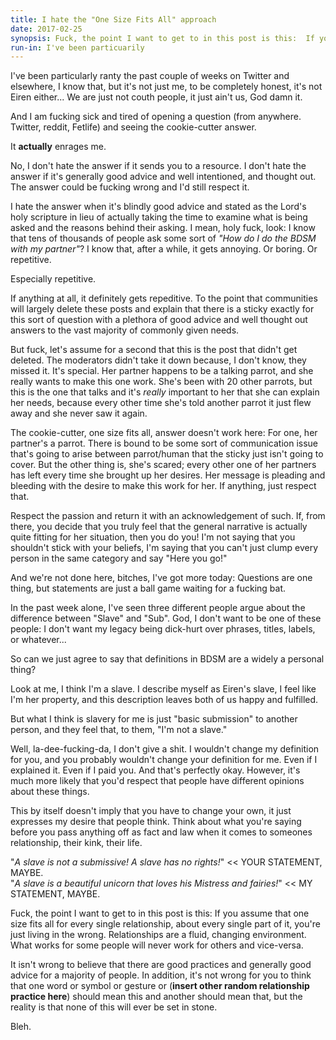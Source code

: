 ```yaml
---
title: I hate the "One Size Fits All" approach
date: 2017-02-25
synopsis: Fuck, the point I want to get to in this post is this:  If you assume that one size fits all for every single relationship, about every single part of it, you're just living in the wrong.  Relationships are a fluid, changing environment.  What works for some people will never work for others and vice-versa.
run-in: I've been particuarily
---
```


I've been particularly ranty the past couple of weeks on Twitter and elsewhere, I know that, but it's not just me, to be completely honest, it's not Eiren either... We are just not couth people, it just ain't us, God damn it.

And I am fucking sick and tired of opening a question (from anywhere.  Twitter, reddit, Fetlife) and seeing the cookie-cutter answer.

It **actually** enrages me.

No, I don't hate the answer if it sends you to a resource.  I don't hate the answer if it's generally good advice and well intentioned, and thought out.  The answer could be fucking wrong and I'd still respect it.

I hate the answer when it's blindly good advice and stated as the Lord's holy scripture in lieu of actually taking the time to examine what is being asked and the reasons behind their asking.  I mean, holy fuck, look:  I know that tens of thousands of people ask some sort of *"How do I do the BDSM with my partner"*?  I know that, after a while, it gets annoying.  Or boring.  Or repetitive.

Especially repetitive.

If anything at all, it definitely gets repeditive.  To the point that communities will largely delete these posts and explain that there is a sticky exactly for this sort of question with a plethora of good advice and well thought out answers to the vast majority of commonly given needs.

But fuck, let's assume for a second that this is the post that didn't get deleted.  The moderators didn't take it down because, I don't know, they missed it.  It's special.  Her partner happens to be a talking parrot, and she really wants to make this one work.  She's been with 20 other parrots, but this is the one that talks and it's *really* important to her that she can explain her needs, because every other time she's told another parrot it just flew away and she never saw it again.

The cookie-cutter, one size fits all, answer doesn't work here:  For one, her partner's a parrot.  There is bound to be some sort of communication issue that's going to arise between parrot/human that the sticky just isn't going to cover.  But the other thing is, she's scared; every other one of her partners has left every time she brought up her desires.  Her message is pleading and bleeding with the desire to make this work for her.  If anything, just respect that.

Respect the passion and return it with an acknowledgement of such.  If, from there, you decide that you truly feel that the general narrative is actually quite fitting for her situation, then you do you!  I'm not saying that you shouldn't stick with your beliefs, I'm saying that you can't just clump every person in the same category and say "Here you go!"

And we're not done here, bitches, I've got more today:  Questions are one thing, but statements are just a ball game waiting for a fucking bat.

In the past week alone, I've seen three different people argue about the difference between "Slave" and "Sub".  God, I don't want to be one of these people: I don't want my legacy being dick-hurt over phrases, titles, labels, or whatever...

So can we just agree to say that definitions in BDSM are a widely a personal thing?

Look at me, I think I'm a slave.  I describe myself as Eiren's slave, I feel like I'm her property, and this description leaves both of us happy and fulfilled.

But what I think is slavery for me is just "basic submission" to another person, and they feel that, to them, "I'm not a slave."

Well, la-dee-fucking-da, I don't give a shit.  I wouldn't change my definition for you, and you probably wouldn't change your definition for me.  Even if I explained it.  Even if I paid you.  And that's perfectly okay.  However, it's much more likely that you'd respect that people have different opinions about these things.

This by itself doesn't imply that you have to change your own, it just expresses my desire that people think.  Think about what you're saying before you pass anything off as fact and law when it comes to someones relationship, their kink, their life.

"*A slave is not a submissive! A slave has no rights!*" << YOUR STATEMENT, MAYBE.<br>
"*A slave is a beautiful unicorn that loves his Mistress and fairies!*" << MY STATEMENT, MAYBE.

Fuck, the point I want to get to in this post is this:  If you assume that one size fits all for every single relationship, about every single part of it, you're just living in the wrong.  Relationships are a fluid, changing environment.  What works for some people will never work for others and vice-versa.

It isn't wrong to believe that there are good practices and generally good advice for a majority of people.  In addition, it's not wrong for you to think that one word or symbol or gesture or (**insert other random relationship practice here**) should mean this and another should mean that, but the reality is that none of this will ever be set in stone.

Bleh.
